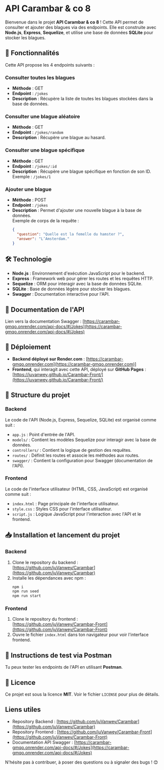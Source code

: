# API Carambar & co 8

Bienvenue dans le projet **API Carambar & co 8** !
Cette API permet de consulter et ajouter des blagues via des endpoints. Elle est construite avec **Node.js**, **Express**, **Sequelize**, et utilise une base de données **SQLite** pour stocker les blagues.

## 🚀 Fonctionnalités

Cette API propose les 4 endpoints suivants :

### Consulter toutes les blagues

- **Méthode** : GET
- **Endpoint** : `/jokes`
- **Description** : Récupère la liste de toutes les blagues stockées dans la base de données.

### Consulter une blague aléatoire

- **Méthode** : GET
- **Endpoint** : `/jokes/random`
- **Description** : Récupère une blague au hasard.

### Consulter une blague spécifique

- **Méthode** : GET
- **Endpoint** : `/jokes/:id`
- **Description** : Récupère une blague spécifique en fonction de son ID.  
  Exemple : `/jokes/1`

### Ajouter une blague

- **Méthode** : POST
- **Endpoint** : `/jokes`
- **Description** : Permet d'ajouter une nouvelle blague à la base de données.  
  Exemple de corps de la requête :
  ```json
  {
    "question": "Quelle est la femelle du hamster ?",
    "answer": "L’Amsterdam."
  }
  ```

## 🛠️ Technologie

- **Node.js** : Environnement d'exécution JavaScript pour le backend.
- **Express** : Framework web pour gérer les routes et les requêtes HTTP.
- **Sequelize** : ORM pour interagir avec la base de données SQLite.
- **SQLite** : Base de données légère pour stocker les blagues.
- **Swagger** : Documentation interactive pour l'API.

## 📝 Documentation de l'API

Lien vers la documentation Swagger : [https://carambar-gmqo.onrender.com/api-docs/#/Jokes](https://carambar-gmqo.onrender.com/api-docs/#/Jokes)

## 🚀 Déploiement

- **Backend déployé sur Render.com** : [https://carambar-gmqo.onrender.com](https://carambar-gmqo.onrender.com)]
- **Frontend**, qui interagit avec cette API, déployé sur **GitHub Pages** : [https://juvanwey.github.io/Carambar-Front/](https://juvanwey.github.io/Carambar-Front/)

## 📂 Structure du projet

### Backend

Le code de l'API (Node.js, Express, Sequelize, SQLite) est organisé comme suit :
- `app.js` : Point d'entrée de l'API.
- `models/` : Contient les modèles Sequelize pour interagir avec la base de données.
- `controllers/` : Contient la logique de gestion des requêtes.
- `routes/` : Définit les routes et associe les méthodes aux routes.
- `swagger/` : Contient la configuration pour Swagger (documentation de l'API).

### Frontend

Le code de l'interface utilisateur (HTML, CSS, JavaScript) est organisé comme suit :
- `index.html` : Page principale de l'interface utilisateur.
- `style.css` : Styles CSS pour l'interface utilisateur.
- `script.js` : Logique JavaScript pour l'interaction avec l'API et le frontend.

## 📥 Installation et lancement du projet

### Backend

1. Clone le repository du backend : [https://github.com/juVanwey/Carambar](https://github.com/juVanwey/Carambar)
2. Installe les dépendances avec npm :
   ```bash
   npm i
   npm run seed
   npm run start
   ```

### Frontend

1. Clone le repository du frontend : [https://github.com/juVanwey/Carambar-Front](https://github.com/juVanwey/Carambar-Front)
2. Ouvre le fichier `index.html` dans ton navigateur pour voir l'interface frontend.

## 📑 Instructions de test via Postman

Tu peux tester les endpoints de l'API en utilisant **Postman**.

## 📜 Licence

Ce projet est sous la licence **MIT**. Voir le fichier `LICENSE` pour plus de détails.

## Liens utiles

- Repository Backend : [https://github.com/juVanwey/Carambar](https://github.com/juVanwey/Carambar)
- Repository Frontend : [https://github.com/juVanwey/Carambar-Front](https://github.com/juVanwey/Carambar-Front)
- Documentation API Swagger : [https://carambar-gmqo.onrender.com/api-docs/#/Jokes](https://carambar-gmqo.onrender.com/api-docs/#/Jokes)

N'hésite pas à contribuer, à poser des questions ou à signaler des bugs ! 😊

